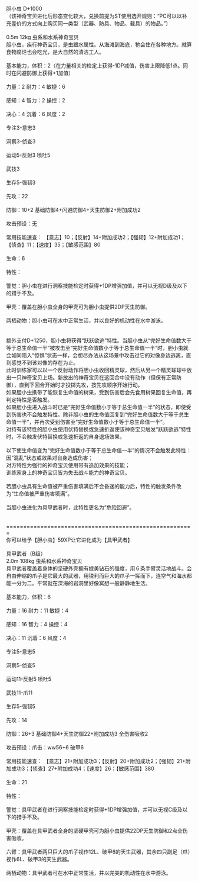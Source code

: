 <title>胆小虫</title>
<meta name="GENERATOR" content="WinCHM">
<meta http-equiv="Content-Type" content="text/html; charset=gb2312">
<br>胆小虫 D+1000
<br>（该神奇宝贝进化后形态变化较大，兑换前提为ST使用选开规则：“PC可以以补充差价的方式向上购买同一类型（武器、防具、物品、载具）的物品。”） 
<br>
<br>0.5m 12kg 虫系和水系神奇宝贝
<br>胆小虫，疾行神奇宝贝，是虫跟水属性。从海滩到海底，牠会住在各种地方。就算食物腐烂也会吃光，是大自然的清洁工人。
<br>
<br>基本能力，体积：2（在力量相关的检定上获得-1DP减值，伤害上限降低1点。同时在闪避防御上获得+1加值） 
<br>
<br>力量：2 耐力：4 敏捷：6 
<br>
<br>感知：4 智力：2 操控：2 
<br>
<br>决心：4 沉着：6 风度：2 
<br>
<br>专注3-意志3 
<br>
<br>洞察3-侦查3 
<br>
<br>运动5-反射3 喷吐5 
<br>
<br>武技3
<br>
<br>生存5-强韧3 
<br>
<br>先攻：22 
<br>
<br>防御：10+2 基础防御4+闪避防御4+天生防御2+附加成功2 
<br>
<br>攻击预设：无 
<br>
<br>常用技能速查： 【意志】10；【反射】14+附加成功2；【强韧】12+附加成功1；【侦查】11；【速度】35；【敏感范围】80 
<br>
<br>生命：6 
<br>
<br>特性： 
<br>
<br>警觉：胆小虫在进行洞察技能检定时获得+1DP增强加值，并可以无视D级及以下的措手不及。 
<br>
<br>甲壳：覆盖在胆小虫全身的甲壳可为胆小虫提供2DP天生防御。
<br>
<br>两栖动物：胆小虫可在水中正常生活，并以良好的机动性在水中游泳。
<br>
<br>
<br>额外支付D+1250，胆小虫将获得“跃跃欲逃”特性。当胆小虫从“完好生命值数大于等于总生命值一半”被攻击至“完好生命值数小于等于总生命值一半”时，胆小虫就会如同陷入“惊惧”状态一样，会想尽办法从这场景中攻击过它的对像身边逃离，直到感觉不到该对像的存在为止。
<br>此时训练家可以以一个反射动作将胆小虫收回精灵球，然后从另一个精灵球球中放出一只神奇宝贝上场。新放出的神奇宝贝在这回合中没有动作（但保有正常防御），直到下回合开始时才投掷先攻，按先攻顺序开始行动。
<br>如果胆小虫携带了能恢复生命值的树果，受到伤害后会先食用树果回复生命值，再判定特性是否触发。
<br>如果胆小虫进入战斗时已是“完好生命值数小于等于总生命值一半”的状态，即使受到伤害也不会触发特性。除非胆小虫的生命值回复到“完好生命值数大于等于总生命值一半”，并再次受到伤害至“完好生命值数小于等于总生命值一半”。
<br>对持有该特性的胆小虫使用伏特替换或急速折返使该神奇宝贝触发“跃跃欲逃”特性时，不会触发伏特替换或急速折返的自身退场效果。
<br>
<br>以下使生命值变为“完好生命值数小于等于总生命值一半”的情况不会触发此特性：
<br>因“混乱”状态或效果对自身造成伤害；
<br>对方特性为强行的神奇宝贝使用带有追加效果的技能；
<br>训练家身上的神奇宝贝皆为失去战斗能力的神奇宝贝。
<br>
<br>若胆小虫具有生命值被严重伤害填满后不会昏迷的能力后，特性的触发条件改为“生命值被严重伤害填满”。
<br>
<br>当胆小虫进化为具甲武者时，此特性更名为“危险回避”。
<br>
<br>
<br>======================================================= 
<br>你可以给予【胆小虫】59XP让它进化成为【具甲武者】
<br>
<br>具甲武者（B级）
<br>2.0m 108kg 虫系和水系神奇宝贝
<br>具甲武者覆盖着身体的坚硬外壳拥有媲美钻石的强度，用６条手臂灵活地战斗。会自由伸缩的爪子是它最大的武器，用锐利而巨大的爪子一挥而下，连空气和海水都能一分为二。平常就在深海的岩洞里好像冥想一般静静地生活。
<br>
<br>基本能力，体积：6
<br>
<br>力量：16 耐力：11 敏捷：4 
<br>
<br>感知：16 智力：4 操控：4 
<br>
<br>决心：11 沉着：6 风度：4 
<br>
<br>专注5-意志5
<br>
<br>洞察5-侦查5 
<br>
<br>运动11-反射5 喷吐5 
<br>
<br>武技11-爪11
<br>
<br>生存5-强韧5 
<br>
<br>先攻：14 
<br>
<br>防御：26+3 基础防御4+天生防御22+附加成功3 全伤害吸收2
<br>
<br>攻击预设：爪击：ww56+6 破甲6 
<br>
<br>常用技能速查： 【意志】21+附加成功3；【反射】20+附加成功2；【强韧】21+附加成功3；【侦查】27+附加成功4；【速度】26；【敏感范围】380 
<br>
<br>生命：21
<br>
<br>特性：
<br>
<br>警觉：具甲武者在进行洞察技能检定时获得+1DP增强加值，并可以无视C级及以下的措手不及。 
<br>
<br>甲壳：覆盖在具甲武者全身的坚硬甲壳可为胆小虫提供22DP天生防御和2点全伤害吸收。
<br>
<br>六臂：具甲武者两只巨大的爪子视作12L、破甲6的天生武器，其余四只副足（爪）视作6L、破甲3的天生武器。
<br>
<br>两栖动物：具甲武者可在水中正常生活，并以完美的机动性在水中游泳。
